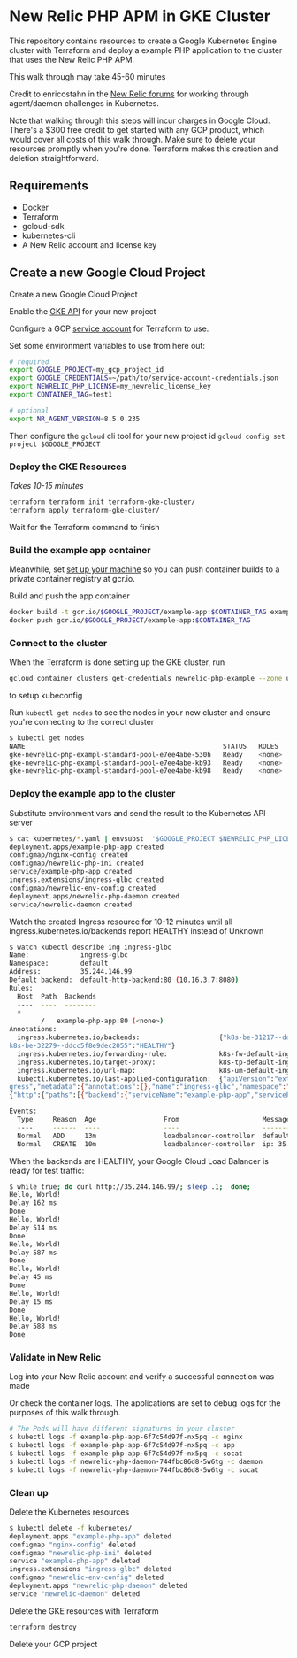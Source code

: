 # New Relic PHP APM in GKE Cluster

This repository contains resources to create a Google Kubernetes Engine cluster with Terraform
and deploy a example PHP application to the cluster that uses the New Relic PHP APM.

This walk through may take 45-60 minutes

Credit to enricostahn in the [New Relic forums](https://discuss.newrelic.com/t/feature-idea-add-config-newrelic-daemon-host-to-allow-non-localhost-connections/51033/6)
for working through agent/daemon challenges in Kubernetes.

Note that walking through this steps will incur charges in Google Cloud. There's a $300 free credit to get started with any GCP product, which would cover all costs of this walk through. Make sure to delete your resources promptly when you're done. Terraform makes this creation and deletion straightforward.

## Requirements

* Docker
* Terraform
* gcloud-sdk
* kubernetes-cli
* A New Relic account and license key

## Create a new Google Cloud Project
Create a new Google Cloud Project

Enable the [GKE API](https://cloud.google.com/apis/docs/enable-disable-apis) for your new project

Configure a GCP [service account](https://www.terraform.io/docs/providers/google/getting_started.html#adding-credentials)
for Terraform to use.

Set some environment variables to use from here out:

```bash
# required
export GOOGLE_PROJECT=my_gcp_project_id
export GOOGLE_CREDENTIALS=~/path/to/service-account-credentials.json
export NEWRELIC_PHP_LICENSE=my_newrelic_license_key
export CONTAINER_TAG=test1

# optional
export NR_AGENT_VERSION=8.5.0.235
```

Then configure the `gcloud` cli tool for your new project id
`gcloud config set project $GOOGLE_PROJECT`

### Deploy the GKE Resources
_Takes 10-15 minutes_

```bash
terraform terraform init terraform-gke-cluster/
terraform apply terraform-gke-cluster/
```

Wait for the Terraform command to finish

### Build the example app container
Meanwhile, set [set up your machine](https://cloud.google.com/container-registry/docs/pushing-and-pulling)
so you can push container builds to a private container registry at gcr.io. 

Build and push the app container

```bash
docker build -t gcr.io/$GOOGLE_PROJECT/example-app:$CONTAINER_TAG example-app/
docker push gcr.io/$GOOGLE_PROJECT/example-app:$CONTAINER_TAG
``` 

### Connect to the cluster 
When the Terraform is done setting up the GKE cluster, run
```bash
gcloud container clusters get-credentials newrelic-php-example --zone us-central1-a
```
to setup kubeconfig

Run `kubectl get nodes` to see the nodes in your new cluster and ensure you're connecting to the correct cluster

```bash
$ kubectl get nodes
NAME                                                  STATUS   ROLES    AGE   VERSION
gke-newrelic-php-exampl-standard-pool-e7ee4abe-530h   Ready    <none>   10m   v1.10.11-gke.1
gke-newrelic-php-exampl-standard-pool-e7ee4abe-kb93   Ready    <none>   10m   v1.10.11-gke.1
gke-newrelic-php-exampl-standard-pool-e7ee4abe-kb98   Ready    <none>   10m   v1.10.11-gke.1
```


### Deploy the example app to the cluster
Substitute environment vars and send the result to the Kubernetes API server

```bash
$ cat kubernetes/*.yaml | envsubst  '$GOOGLE_PROJECT $NEWRELIC_PHP_LICENSE $CONTAINER_TAG' | kubectl apply -f -
deployment.apps/example-php-app created
configmap/nginx-config created
configmap/newrelic-php-ini created
service/example-php-app created
ingress.extensions/ingress-glbc created
configmap/newrelic-env-config created
deployment.apps/newrelic-php-daemon created
service/newrelic-daemon created
```

Watch the created Ingress resource for 10-12 minutes until 
all ingress.kubernetes.io/backends report HEALTHY instead of Unknown 

```bash
$ watch kubectl describe ing ingress-glbc
Name:             ingress-glbc
Namespace:        default
Address:          35.244.146.99
Default backend:  default-http-backend:80 (10.16.3.7:8080)
Rules:
  Host  Path  Backends
  ----  ----  --------
  *
        /   example-php-app:80 (<none>)
Annotations:
  ingress.kubernetes.io/backends:                    {"k8s-be-31217--ddcc5f8e9dec2055":"HEALTHY","
k8s-be-32279--ddcc5f8e9dec2055":"HEALTHY"}
  ingress.kubernetes.io/forwarding-rule:             k8s-fw-default-ingress-glbc--ddcc5f8e9dec2055
  ingress.kubernetes.io/target-proxy:                k8s-tp-default-ingress-glbc--ddcc5f8e9dec2055
  ingress.kubernetes.io/url-map:                     k8s-um-default-ingress-glbc--ddcc5f8e9dec2055
  kubectl.kubernetes.io/last-applied-configuration:  {"apiVersion":"extensions/v1beta1","kind":"In
gress","metadata":{"annotations":{},"name":"ingress-glbc","namespace":"default"},"spec":{"rules":[
{"http":{"paths":[{"backend":{"serviceName":"example-php-app","servicePort":80},"path":"/"}]}}]}}

Events:
  Type     Reason  Age                 From                     Message
  ----     ------  ----                ----                     -------
  Normal   ADD     13m                 loadbalancer-controller  default/ingress-glbc
  Normal   CREATE  10m                 loadbalancer-controller  ip: 35.244.146.99
```

When the backends are HEALTHY, your Google Cloud Load Balancer is ready for test traffic:

```bash
$ while true; do curl http://35.244.146.99/; sleep .1;  done;
Hello, World!
Delay 162 ms
Done
Hello, World!
Delay 514 ms
Done
Hello, World!
Delay 587 ms
Done
Hello, World!
Delay 45 ms
Done
Hello, World!
Delay 15 ms
Done
Hello, World!
Delay 588 ms
Done
```

### Validate in New Relic
Log into your New Relic account and verify a successful connection was made

Or check the container logs. The applications are set to debug logs for the purposes of this walk through.

```bash
# The Pods will have different signatures in your cluster
$ kubectl logs -f example-php-app-6f7c54d97f-nx5pq -c nginx
$ kubectl logs -f example-php-app-6f7c54d97f-nx5pq -c app
$ kubectl logs -f example-php-app-6f7c54d97f-nx5pq -c socat
$ kubectl logs -f newrelic-php-daemon-744fbc86d8-5w6tg -c daemon
$ kubectl logs -f newrelic-php-daemon-744fbc86d8-5w6tg -c socat
```


### Clean up

Delete the Kubernetes resources
```bash
$ kubectl delete -f kubernetes/
deployment.apps "example-php-app" deleted
configmap "nginx-config" deleted
configmap "newrelic-php-ini" deleted
service "example-php-app" deleted
ingress.extensions "ingress-glbc" deleted
configmap "newrelic-env-config" deleted
deployment.apps "newrelic-php-daemon" deleted
service "newrelic-daemon" deleted
```

Delete the GKE resources with Terraform

```bash
terraform destroy
```

Delete your GCP project
